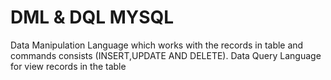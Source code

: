 # DML & DQL MYSQL
Data Manipulation Language which works with the records in table and commands consists (INSERT,UPDATE AND DELETE).
Data Query Language for view records in the table
